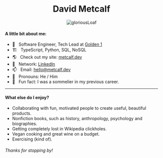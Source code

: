 <h1 align="center">David Metcalf</h1>

<p align="center"> <img src="https://komarev.com/ghpvc/?username=gloriousLoaf" alt="gloriousLoaf" /> </p>

#### A little bit about me:

- 🔭 &nbsp; Software Engineer, Tech Lead at [Golden 1](https://golden1.com/)
- 🏗 &nbsp; TypeScript, Python, SQL, NoSQL
- 🌎 &nbsp; Check out my site: [metcalf.dev](https://metcalf.dev)
- 🤳 &nbsp; Network: [LinkedIn](https://www.linkedin.com/in/david-codes)
- 📫 &nbsp; Email: [hello@metcalf.dev](mailto:hello@metcalf.dev)
- 🦄 &nbsp; Pronouns: He / Him
- 🍷 &nbsp; Fun fact: I was a sommelier in my previous career.

---

#### What else do I enjoy?

- Collaborating with fun, motivated people to create useful, beautiful products.
- Nonfiction books, such as history, anthropology, psychology and biographies.
- Getting completely lost in Wikipedia clickholes.
- Vegan cooking and great wine on a budget.
- Exercising (kind of).

###### Thanks for stopping by!
